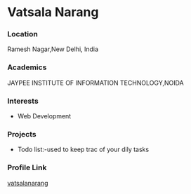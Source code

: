 # Vatsala Narang

### Location

Ramesh Nagar,New Delhi, India

### Academics

JAYPEE INSTITUTE OF INFORMATION TECHNOLOGY,NOIDA

### Interests

- Web Development

### Projects

- Todo list:-used to keep trac of your dily tasks

### Profile Link

[vatsalanarang](https://github.com/vatsalanarang)


